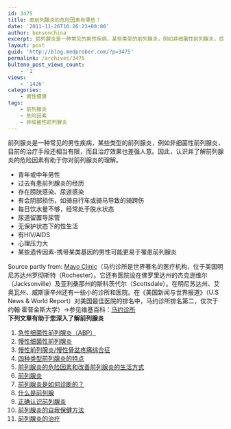 ```yaml
---
id: 3475
title: 患前列腺炎的危险因素有哪些？
date: '2011-11-26T16:26:23+00:00'
author: bensonchina
excerpt: 前列腺炎是一种常见的男性疾病，某些类型的前列腺炎，例如非细菌性前列腺炎，目前的治疗手段还相当有限，而且治疗效果也差强人意。因此，认识并了解前列腺炎的危险因素有助于你对前列腺炎的理解。
layout: post
guid: 'http://blog.medprober.com/?p=3475'
permalink: /archives/3475
bulteno_post_views_count:
    - '1'
views:
    - '1426'
categories:
    - 男性健康
tags:
    - 前列腺炎
    - 危险因素
    - 非细菌性前列腺炎
---
```


前列腺炎是一种常见的男性疾病，某些类型的前列腺炎，例如非细菌性前列腺炎，目前的治疗手段还相当有限，而且治疗效果也差强人意。因此，认识并了解前列腺炎的危险因素有助于你对前列腺炎的理解。

- 青年或中年男性
- 过去有患前列腺炎的经历
- 存在膀胱感染、尿道感染
- 有会阴部损伤，如骑自行车或骑马导致的骑跨伤
- 每日饮水量不够，经常处于脱水状态
- 尿道留置导尿管
- 无保护状态下的性生活
- 有HIV/AIDS
- 心理压力大
- 某些遗传因素-携带某类基因的男性可能更易于罹患前列腺炎

Source partly from: [Mayo Clinic](http://www.mayoclinic.com/health/prostatitis/DS00341/DSECTION=risk%2Dfactors "mayo clinic prostatitis risk factors")（马约诊所是世界著名的医疗机构，位于美国明尼苏达州罗彻斯特（Rochester）。它还有医院设在佛罗里达州的杰克逊维尔（Jacksonville）及亚利桑那州的斯科茨代尔（Scottsdale）。在明尼苏达州、艾奥瓦州、威斯康辛州还有一些小的诊所和医院。在《美国新闻与世界报道》（U.S News &amp; World Report）对美国最佳医院的排名中，马约诊所排名第二，仅次于约翰·霍普金斯大学）→参见维基百科：[马约诊所](http://zh.wikipedia.org/wiki/%E9%A9%AC%E7%BA%A6%E8%AF%8A%E6%89%80)  
**下列文章有助于您深入了解前列腺炎**

1. [急性细菌性前列腺炎（ABP）](../actue-bacterial-prostatitis.html)
2. [慢性细菌性前列腺炎](../chronic-bacterial-prostatitis.html)
3. [慢性前列腺炎/慢性骨盆疼痛综合征](../%e6%85%a2%e6%80%a7%e5%89%8d%e5%88%97%e8%85%ba%e7%82%8e%e6%85%a2%e6%80%a7%e9%aa%a8%e7%9b%86%e7%96%bc%e7%97%9b%e7%bb%bc%e5%90%88%e5%be%81.html)
4. [四种类型前列腺炎的特点](../%e5%9b%9b%e7%a7%8d%e7%b1%bb%e5%9e%8b%e5%89%8d%e5%88%97%e8%85%ba%e7%82%8e%e7%9a%84%e7%89%b9%e7%82%b9.html)
5. [前列腺炎的危险因素和改善前列腺炎的生活方式](../prostatitis-risk-factors.html)
6. [前列腺炎](../prostatitis.html)
7. [前列腺炎是如何诊断的？](../%e5%89%8d%e5%88%97%e8%85%ba%e7%82%8e%e6%98%af%e5%a6%82%e4%bd%95%e8%af%8a%e6%96%ad%e7%9a%84%ef%bc%9f.html "前列腺炎是如何诊断的？")
8. [什么是前列腺](../%e4%bb%80%e4%b9%88%e6%98%af%e5%89%8d%e5%88%97%e8%85%ba.html)
9. [正确认识前列腺炎](../%e6%ad%a3%e7%a1%ae%e8%ae%a4%e8%af%86%e5%89%8d%e5%88%97%e8%85%ba%e7%82%8e.html)
10. [前列腺炎的自我保健方法](../%e5%89%8d%e5%88%97%e8%85%ba%e7%82%8e%e7%9a%84%e8%87%aa%e6%88%91%e4%bf%9d%e5%81%a5%e6%96%b9%e6%b3%95.html)
11. [前列腺炎的治疗](http://blog.medprober.com/%E5%89%8D%E5%88%97%E8%85%BA%E7%82%8E%E7%9A%84%E6%B2%BB%E7%96%97.html)